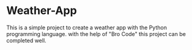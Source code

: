 # Weather-App
This is a simple project to create a weather app with the Python programming language. 
with the help of "Bro Code" this project can be completed well.